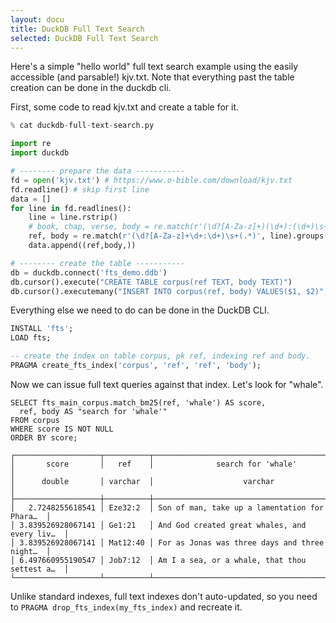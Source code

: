 ```yaml
---
layout: docu
title: DuckDB Full Text Search
selected: DuckDB Full Text Search
---
```


Here's a simple "hello world" full text search example using the easily accessible
(and parsable!) kjv.txt. Note that everything past the table creation can
be done in the duckdb cli.

First, some code to read kjv.txt and create a table for it.

```python
% cat duckdb-full-text-search.py

import re
import duckdb

# -------- prepare the data -----------
fd = open('kjv.txt') # https://www.o-bible.com/download/kjv.txt
fd.readline() # skip first line
data = []
for line in fd.readlines():
    line = line.rstrip()
    # book, chap, verse, body = re.match(r'(\d?[A-Za-z]+)(\d+):(\d+)\s+(.*)', line).groups()
    ref, body = re.match(r'(\d?[A-Za-z]+\d+:\d+)\s+(.*)', line).groups()
    data.append((ref,body,))

# -------- create the table -----------
db = duckdb.connect('fts_demo.ddb')
db.cursor().execute("CREATE TABLE corpus(ref TEXT, body TEXT)")
db.cursor().executemany("INSERT INTO corpus(ref, body) VALUES($1, $2)", data)
```

Everything else we need to do can be done in the DuckDB CLI.

```sql
INSTALL 'fts';
LOAD fts;

-- create the index on table corpus, pk ref, indexing ref and body.
PRAGMA create_fts_index('corpus', 'ref', 'ref', 'body');
```

Now we can issue full text queries against that index.  Let's look for "whale".

```
SELECT fts_main_corpus.match_bm25(ref, 'whale') AS score,
  ref, body AS "search for 'whale'"
FROM corpus
WHERE score IS NOT NULL
ORDER BY score;

┌───────────────────┬──────────┬───────────────────────────────────────────────┐
│       score       │   ref    │              search for 'whale'               │
│      double       │ varchar  │                    varchar                    │
├───────────────────┼──────────┼───────────────────────────────────────────────┤
│   2.7248255618541 │ Eze32:2  │ Son of man, take up a lamentation for Phara…  │
│ 3.839526928067141 │ Ge1:21   │ And God created great whales, and every liv…  │
│ 3.839526928067141 │ Mat12:40 │ For as Jonas was three days and three night…  │
│ 6.497660955190547 │ Job7:12  │ Am I a sea, or a whale, that thou settest a…  │
└───────────────────┴──────────┴───────────────────────────────────────────────┘
```

Unlike standard indexes, full text indexes don't auto-updated, so you need to
`PRAGMA drop_fts_index(my_fts_index)` and recreate it.

